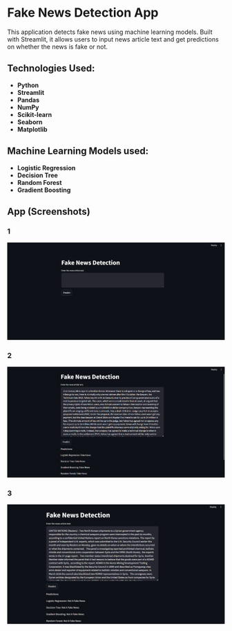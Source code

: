 # Fake News Detection App

This application detects fake news using machine learning models. Built with Streamlit, it allows users to input news article text and get predictions on whether the news is fake or not.

## Technologies Used:

- **Python**
- **Streamlit**
- **Pandas**
- **NumPy**
- **Scikit-learn**
- **Seaborn**
- **Matplotlib**
  
## Machine Learning Models used:
- **Logistic Regression**
- **Decision Tree**
- **Random Forest**
- **Gradient Boosting**
  
## App (Screenshots)

### 1
![Home](screenshots/home.png)

### 2
![Demo 1](screenshots/demo1.png)

### 3
![Demo 2](screenshots/demo2.png)

